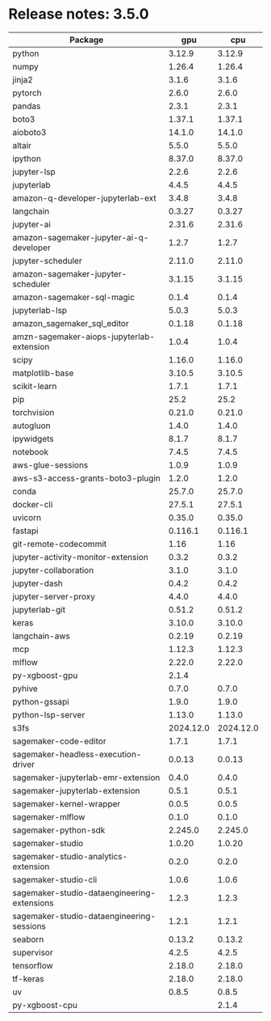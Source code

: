 # Release notes: 3.5.0

Package | gpu| cpu
---|---|---
python|3.12.9|3.12.9
numpy|1.26.4|1.26.4
jinja2|3.1.6|3.1.6
pytorch|2.6.0|2.6.0
pandas|2.3.1|2.3.1
boto3|1.37.1|1.37.1
aioboto3|14.1.0|14.1.0
altair|5.5.0|5.5.0
ipython|8.37.0|8.37.0
jupyter-lsp|2.2.6|2.2.6
jupyterlab|4.4.5|4.4.5
amazon-q-developer-jupyterlab-ext|3.4.8|3.4.8
langchain|0.3.27|0.3.27
jupyter-ai|2.31.6|2.31.6
amazon-sagemaker-jupyter-ai-q-developer|1.2.7|1.2.7
jupyter-scheduler|2.11.0|2.11.0
amazon-sagemaker-jupyter-scheduler|3.1.15|3.1.15
amazon-sagemaker-sql-magic|0.1.4|0.1.4
jupyterlab-lsp|5.0.3|5.0.3
amazon_sagemaker_sql_editor|0.1.18|0.1.18
amzn-sagemaker-aiops-jupyterlab-extension|1.0.4|1.0.4
scipy|1.16.0|1.16.0
matplotlib-base|3.10.5|3.10.5
scikit-learn|1.7.1|1.7.1
pip|25.2|25.2
torchvision|0.21.0|0.21.0
autogluon|1.4.0|1.4.0
ipywidgets|8.1.7|8.1.7
notebook|7.4.5|7.4.5
aws-glue-sessions|1.0.9|1.0.9
aws-s3-access-grants-boto3-plugin|1.2.0|1.2.0
conda|25.7.0|25.7.0
docker-cli|27.5.1|27.5.1
uvicorn|0.35.0|0.35.0
fastapi|0.116.1|0.116.1
git-remote-codecommit|1.16|1.16
jupyter-activity-monitor-extension|0.3.2|0.3.2
jupyter-collaboration|3.1.0|3.1.0
jupyter-dash|0.4.2|0.4.2
jupyter-server-proxy|4.4.0|4.4.0
jupyterlab-git|0.51.2|0.51.2
keras|3.10.0|3.10.0
langchain-aws|0.2.19|0.2.19
mcp|1.12.3|1.12.3
mlflow|2.22.0|2.22.0
py-xgboost-gpu|2.1.4| 
pyhive|0.7.0|0.7.0
python-gssapi|1.9.0|1.9.0
python-lsp-server|1.13.0|1.13.0
s3fs|2024.12.0|2024.12.0
sagemaker-code-editor|1.7.1|1.7.1
sagemaker-headless-execution-driver|0.0.13|0.0.13
sagemaker-jupyterlab-emr-extension|0.4.0|0.4.0
sagemaker-jupyterlab-extension|0.5.1|0.5.1
sagemaker-kernel-wrapper|0.0.5|0.0.5
sagemaker-mlflow|0.1.0|0.1.0
sagemaker-python-sdk|2.245.0|2.245.0
sagemaker-studio|1.0.20|1.0.20
sagemaker-studio-analytics-extension|0.2.0|0.2.0
sagemaker-studio-cli|1.0.6|1.0.6
sagemaker-studio-dataengineering-extensions|1.2.3|1.2.3
sagemaker-studio-dataengineering-sessions|1.2.1|1.2.1
seaborn|0.13.2|0.13.2
supervisor|4.2.5|4.2.5
tensorflow|2.18.0|2.18.0
tf-keras|2.18.0|2.18.0
uv|0.8.5|0.8.5
py-xgboost-cpu| |2.1.4
